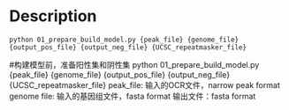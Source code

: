 # **Description**


`python 01_prepare_build_model.py {peak_file} {genome_file} {output_pos_file} {output_neg_file} {UCSC_repeatmasker_file}`

#构建模型前，准备阳性集和阴性集
python 01_prepare_build_model.py {peak_file} {genome_file} {output_pos_file} {output_neg_file} {UCSC_repeatmasker_file}
peak_file: 输入的OCR文件，narrow peak format
genome file: 输入的基因组文件，fasta format
输出文件：fasta format

